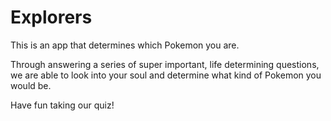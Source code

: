 # Explorers

This is an app that determines which Pokemon you are. 

Through answering a series of super important, life determining questions, we are able to look into your soul and determine what kind of Pokemon you would be. 

Have fun taking our quiz!
